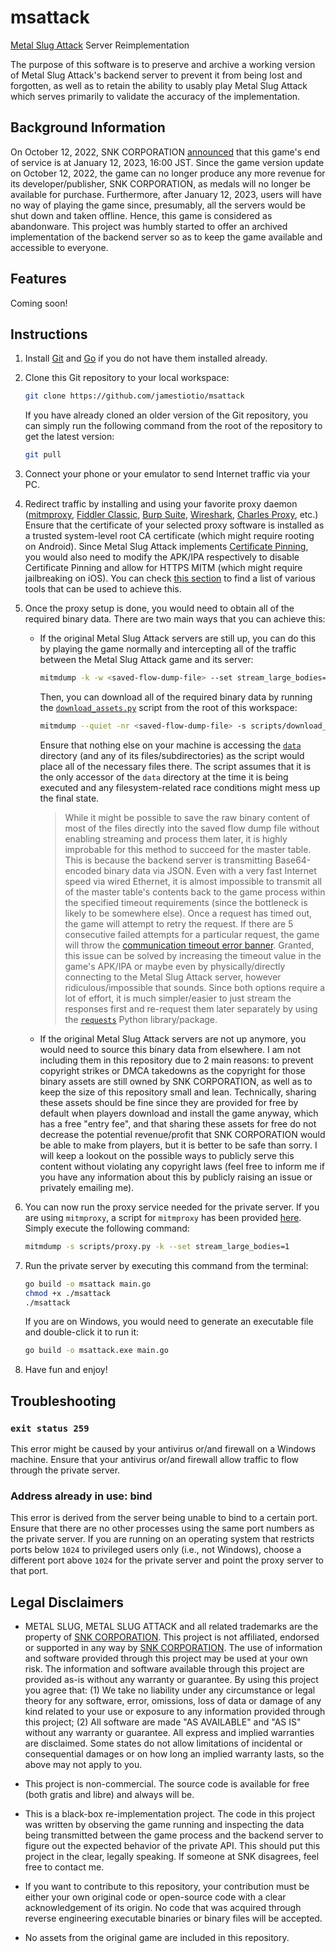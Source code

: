 # msattack

[Metal Slug Attack](https://game.snk-corp.co.jp/official/metalslug_attack/) Server Reimplementation

The purpose of this software is to preserve and archive a working version of Metal Slug Attack's backend server to prevent it from being lost and forgotten, as well as to retain the ability to usably play Metal Slug Attack which serves primarily to validate the accuracy of the implementation.

## Background Information

On October 12, 2022, SNK CORPORATION [announced](https://www.snk-corp.co.jp/us/press/2022/101201/) that this game's end of service is at January 12, 2023, 16:00 JST. Since the game version update on October 12, 2022, the game can no longer produce any more revenue for its developer/publisher, SNK CORPORATION, as medals will no longer be available for purchase. Furthermore, after January 12, 2023, users will have no way of playing the game since, presumably, all the servers would be shut down and taken offline. Hence, this game is considered as abandonware. This project was humbly started to offer an archived implementation of the backend server so as to keep the game available and accessible to everyone.

## Features

Coming soon!

## Instructions

1. Install [Git](https://git-scm.com/) and [Go](https://go.dev/) if you do not have them installed already.

2. Clone this Git repository to your local workspace:

   ```bash
   git clone https://github.com/jamestiotio/msattack
   ```

   If you have already cloned an older version of the Git repository, you can simply run the following command from the root of the repository to get the latest version:

   ```bash
   git pull
   ```

3. Connect your phone or your emulator to send Internet traffic via your PC.

4. Redirect traffic by installing and using your favorite proxy daemon ([mitmproxy](https://mitmproxy.org/), [Fiddler Classic](https://www.telerik.com/fiddler), [Burp Suite](https://portswigger.net/burp), [Wireshark](https://www.wireshark.org/), [Charles Proxy](https://www.charlesproxy.com/), etc.) Ensure that the certificate of your selected proxy software is installed as a trusted system-level root CA certificate (which might require rooting on Android). Since Metal Slug Attack implements [Certificate Pinning](https://en.wikipedia.org/wiki/HTTP_Public_Key_Pinning), you would also need to modify the APK/IPA respectively to disable Certificate Pinning and allow for HTTPS MITM (which might require jailbreaking on iOS). You can check [this section](https://docs.mitmproxy.org/stable/concepts-certificates/#certificate-pinning) to find a list of various tools that can be used to achieve this.

5. Once the proxy setup is done, you would need to obtain all of the required binary data. There are two main ways that you can achieve this:

   - If the original Metal Slug Attack servers are still up, you can do this by playing the game normally and intercepting all of the traffic between the Metal Slug Attack game and its server:

     ```bash
     mitmdump -k -w <saved-flow-dump-file> --set stream_large_bodies=1
     ```

     Then, you can download all of the required binary data by running the [`download_assets.py`](./scripts/download_assets.py) script from the root of this workspace:

     ```bash
     mitmdump --quiet -nr <saved-flow-dump-file> -s scripts/download_assets.py
     ```

     Ensure that nothing else on your machine is accessing the [`data`](./data/) directory (and any of its files/subdirectories) as the script would place all of the necessary files there. The script assumes that it is the only accessor of the `data` directory at the time it is being executed and any filesystem-related race conditions might mess up the final state.

     > While it might be possible to save the raw binary content of most of the files directly into the saved flow dump file without enabling streaming and process them later, it is highly improbable for this method to succeed for the master table. This is because the backend server is transmitting Base64-encoded binary data via JSON. Even with a very fast Internet speed via wired Ethernet, it is almost impossible to transmit all of the master table's contents back to the game process within the specified timeout requirements (since the bottleneck is likely to be somewhere else). Once a request has timed out, the game will attempt to retry the request. If there are 5 consecutive failed attempts for a particular request, the game will throw the [communication timeout error banner](./assets/timeout.jpg). Granted, this issue can be solved by increasing the timeout value in the game's APK/IPA or maybe even by physically/directly connecting to the Metal Slug Attack server, however ridiculous/impossible that sounds. Since both options require a lot of effort, it is much simpler/easier to just stream the responses first and re-request them later separately by using the [`requests`](https://requests.readthedocs.io/en/latest/) Python library/package.

   - If the original Metal Slug Attack servers are not up anymore, you would need to source this binary data from elsewhere. I am not including them in this repository due to 2 main reasons: to prevent copyright strikes or DMCA takedowns as the copyright for those binary assets are still owned by SNK CORPORATION, as well as to keep the size of this repository small and lean. Technically, sharing these assets should be fine since they are provided for free by default when players download and install the game anyway, which has a free "entry fee", and that sharing these assets for free do not decrease the potential revenue/profit that SNK CORPORATION would be able to make from players, but it is better to be safe than sorry. I will keep a lookout on the possible ways to publicly serve this content without violating any copyright laws (feel free to inform me if you have any information about this by publicly raising an issue or privately emailing me).

6. You can now run the proxy service needed for the private server. If you are using `mitmproxy`, a script for `mitmproxy` has been provided [here](./scripts/proxy.py). Simply execute the following command:

   ```bash
   mitmdump -s scripts/proxy.py -k --set stream_large_bodies=1
   ```

7. Run the private server by executing this command from the terminal:

   ```bash
   go build -o msattack main.go
   chmod +x ./msattack
   ./msattack
   ```

   If you are on Windows, you would need to generate an executable file and double-click it to run it:

   ```bash
   go build -o msattack.exe main.go
   ```

8. Have fun and enjoy!

## Troubleshooting

### `exit status 259`

This error might be caused by your antivirus or/and firewall on a Windows machine. Ensure that your antivirus or/and firewall allow traffic to flow through the private server.

### Address already in use: bind

This error is derived from the server being unable to bind to a certain port. Ensure that there are no other processes using the same port numbers as the private server. If you are running on an operating system that restricts ports below `1024` to privileged users only (i.e., not Windows), choose a different port above `1024` for the private server and point the proxy server to that port.

## Legal Disclaimers

- METAL SLUG, METAL SLUG ATTACK and all related trademarks are the property of [SNK CORPORATION](https://www.snk-corp.co.jp/). This project is not affiliated, endorsed or supported in any way by [SNK CORPORATION](https://www.snk-corp.co.jp/). The use of information and software provided through this project may be used at your own risk. The information and software available through this project are provided as-is without any warranty or guarantee. By using this project you agree that: (1) We take no liability under any circumstance or legal theory for any software, error, omissions, loss of data or damage of any kind related to your use or exposure to any information provided through this project; (2) All software are made "AS AVAILABLE" and "AS IS" without any warranty or guarantee. All express and implied warranties are disclaimed. Some states do not allow limitations of incidental or consequential damages or on how long an implied warranty lasts, so the above may not apply to you.

- This project is non-commercial. The source code is available for free (both gratis and libre) and always will be.

- This is a black-box re-implementation project. The code in this project was written by observing the game running and inspecting the data being transmitted between the game process and the backend server to figure out the expected behavior of the private API. This should put this project in the clear, legally speaking. If someone at SNK disagrees, feel free to contact me.

- If you want to contribute to this repository, your contribution must be either your own original code or open-source code with a clear acknowledgement of its origin. No code that was acquired through reverse engineering executable binaries or binary files will be accepted.

- No assets from the original game are included in this repository.
